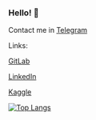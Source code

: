 ### Hello! 👋

Contact me in [Telegram](https://t.me/elisey999)

Links: 

[GitLab](https://gitlab.com/inspired99)

[LinkedIn](https://www.linkedin.com/in/%D0%B5%D0%BB%D0%B8%D1%81%D0%B5%D0%B9-%D0%B5%D0%B2%D1%81%D0%B5%D0%B5%D0%B2-3b72a621a/)

[Kaggle](https://www.kaggle.com/xyinspired)

[![Top Langs](https://github-readme-stats.vercel.app/api/top-langs/?username=inspired99&layout=compact)](https://github.com/anuraghazra/github-readme-stats)
